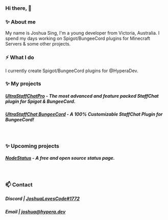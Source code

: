 ### Hi there, 👋

### ✨ About me
My name is Joshua Sing,
I'm a young developer from Victoria, Australia.
I spend my days working on Spigot/BungeeCord plugins for Minecraft Servers & some other projects.
<br>


### ⚡ What I do
I currently create Spigot/BungeeCord plugins for @HyperaDev.
<br>


### ✨ My projects
##### [UltraStaffChatPro](https://www.spigotmc.org/resources/80461/) - The most advanced and feature packed StaffChat plugin for Spigot & BungeeCord.
##### [UltraStaffChat BungeeCord](www.spigotmc.org/resources/68956/) - A 100% Customizable StaffChat Plugin for BungeeCord!
<br>


### ✨ Upcoming projects
##### [NodeStatus](https://github.com/NodeStatus) - A free and open source status page. 
<br>


### 📫 Contact
##### Discord | [JoshuaLovesCode#1772](https://discord.hypera.dev)
##### Email   | [joshua@hypera.dev](mailto:joshua@hypera.dev)
